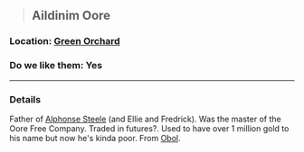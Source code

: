 >## Aildinim Oore

### Location: [Green Orchard](../../Locations/Green%20Orchard.md)

### Do we like them: Yes

***

### Details

Father of [Alphonse Steele](../PCs/Alphonse%20Steele.md) (and Ellie and Fredrick). Was the master of the Oore Free Company. Traded in futures?. Used to have over 1 million gold to his name but now he's kinda poor. From [Obol](../../Locations/Obol.md).